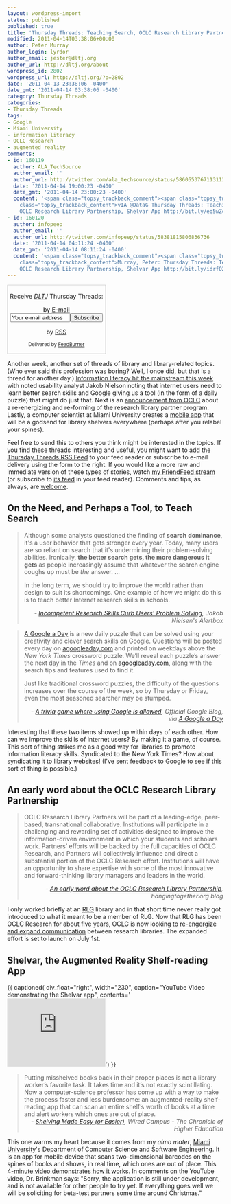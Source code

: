 ```yaml
---
layout: wordpress-import
status: published
published: true
title: 'Thursday Threads: Teaching Search, OCLC Research Library Partnership, Shelvar App'
modified: 2011-04-14T03:38:06+00:00
author: Peter Murray
author_login: lyrdor
author_email: jester@dltj.org
author_url: http://dltj.org/about
wordpress_id: 2802
wordpress_url: http://dltj.org/?p=2802
date: '2011-04-13 23:38:06 -0400'
date_gmt: '2011-04-14 03:38:06 -0400'
category: Thursday Threads
categories:
- Thursday Threads
tags:
- Google
- Miami University
- information literacy
- OCLC Research
- augmented reality
comments:
- id: 160119
  author: ALA_TechSource
  author_email: ''
  author_url: http://twitter.com/ala_techsource/status/58605537671131136
  date: '2011-04-14 19:00:23 -0400'
  date_gmt: '2011-04-14 23:00:23 -0400'
  content: '<span class="topsy_trackback_comment"><span class="topsy_twitter_username"><span
    class="topsy_trackback_content">vIA @DataG Thursday Threads: Teaching Search,
    OCLC Research Library Partnership, Shelvar App http://bit.ly/eq5wZc</span></span>'
- id: 160120
  author: infopeep
  author_email: ''
  author_url: http://twitter.com/infopeep/status/58381815806836736
  date: '2011-04-14 04:11:24 -0400'
  date_gmt: '2011-04-14 08:11:24 -0400'
  content: '<span class="topsy_trackback_comment"><span class="topsy_twitter_username"><span
    class="topsy_trackback_content">Murray, Peter: Thursday Threads: Teaching Search,
    OCLC Research Library Partnership, Shelvar App http://bit.ly/idrfO2</span></span>'
---
```

<div id="feedburner-thursday-threads-email-2011w15" class="wp-caption alignright noprint noFrontPage" style="width: 230px;">
<form style="border: 1px solid rgb(204, 204, 204); padding: 3px; margin: 0pt; text-align: center;" action="http://feedburner.google.com/fb/a/mailverify" method="post" target="popupwindow" onsubmit="window.open('http://feedburner.google.com/fb/a/mailverify?uri=thursday-threads', 'popupwindow', 'scrollbars=yes,width=550,height=520');return true">
<p>Receive <i><acronym title="Disruptive Library Technology Jester">DLTJ</acronym></i> Thursday Threads:</p>
<p>by <a href="http://feedburner.google.com/fb/a/mailverify?uri=thursday-threads&loc=en_US" title="D.L.T.J. Thursday Threads Email Subscription">E-mail</a><br /><input style="width: 140px;" name="email" value="Your e-mail address" onfocus="if (this.defaultValue==this.value) this.value = ''" type="text"/><input value="thursday-threads" name="uri" type="hidden"/><input name="loc" value="en_US" type="hidden"/><input value="Subscribe" type="submit"/></p>
<p>by <a href="http://feeds.dltj.org/thursday-threads/" title="D.L.T.J. Thursday Threads RSS Feed">RSS</a></p>
<p style="font-size: 80%;">Delivered by <a href="http://feedburner.google.com" target="_blank" title="Google Feedburner Service">FeedBurner</a></p>
</form>
</div>
<p> Another week, another set of threads of library and library-related topics.  (Who ever said this profession was boring?  Well, I once did, but that is a thread for another day.)  <a href="#teaching-search">Information literacy hit the mainstream this week</a> with noted usability analyst Jakob Nielson noting that internet users need to learn better search skills and Google giving us a tool (in the form of a daily puzzle) that might do just that.  Next is an <a href="#oclc-rlp">announcement from OCLC</a> about a re-energizing and re-forming of the research library partner program.  Lastly, a computer scientist at Miami University creates a <a href="#shelvar">mobile app</a> that will be a godsend for library shelvers everywhere (perhaps after you relabel your spines).</p>
<p>Feel free to send this to others you think might be interested in the topics.  If you find these threads interesting and useful, you might want to add the <a href="http://feeds.dltj.org/thursday-threads/" title="RSS Feed for DLTJ Thursday Threads">Thursday Threads RSS Feed</a> to your feed reader or subscribe to e-mail delivery using the form to the right.  If you would like a more raw and immediate version of these types of stories, watch <a href="http://friendfeed.com/dltj" title="Peter Murray - FriendFeed">my FriendFeed stream</a> (or subscribe to <a href="http://friendfeed.com/dltj?format=atom" title="Atom feed for Peter Murray's FriendFeed account">its feed</a> in your feed reader).  Comments and tips, as always, are <a href="/contact">welcome</a>.</p>
<h2 id="teaching-search">On the Need, and Perhaps a Tool, to Teach Search</h2>
<blockquote><p>Although some analysts questioned the finding of <strong>search dominance</strong>, it's a user behavior that gets stronger every year. Today, many users are so reliant on search that it's undermining their problem-solving abilities. Ironically, <strong>the better search gets, the more dangerous it gets</strong> as people increasingly assume that whatever the search engine coughs up must be <em>the</em> answer. ...</p>
<p>In the long term, we should try to improve the world rather than design to suit its shortcomings. One example of how we might do this is to teach better Internet research skills in schools.</p>
<div style="text-align: right; width: 100%;"><cite>- <a href="http://www.useit.com/alertbox/search-skills.html" title="Incompetent Research Skills Curb Users' Problem Solving | Jakob Nielsen's Alertbox">Incompetent Research Skills Curb Users' Problem Solving</a>, Jakob Nielsen's Alertbox</cite></div>
</blockquote>
<blockquote><p><a href="http://agoogleaday.com/" title="A Google a Day">A Google a Day</a> is a new daily puzzle that can be solved using your creativity and clever search skills on Google. Questions will be posted every day on <a href="http://agoogleaday.com/" title="A Google a Day">agoogleaday.com</a> and printed on weekdays above the <i>New York Times</i> crossword puzzle. We&rsquo;ll reveal each puzzle&rsquo;s answer the next day in the <i>Times</i> and on <a href="http://agoogleaday.com/" title="A Google a Day">agoogleaday.com</a>, along with the search tips and features used to find it.</p>
<p>Just like traditional crossword puzzles, the difficulty of the questions increases over the course of the week, so by Thursday or Friday, even the most seasoned searcher may be stumped.
<div style="text-align: right; width: 100%;"><cite>- <a href="http://googleblog.blogspot.com/2011/04/trivia-game-where-using-google-is.html" title="A trivia game where using Google is allowed | Official Google Blog">A trivia game where using Google is allowed</a>, Official Google Blog, via <a href="http://googlesystem.blogspot.com/2011/04/google-day.html" title="A Google a Day | Google Operating System">A Google a Day</a></cite></div>
</blockquote>
<p>Interesting that these two items showed up within days of each other.  How can we improve the skills of internet users?  By making it a game, of course.  This sort of thing strikes me as a good way for libraries to promote information literacy skills.  Syndicated to the New York Times?  How about syndicating it to library websites!  (I've sent feedback to Google to see if this sort of thing is possible.)</p>
<h2 id="oclc-rlp">An early word about the OCLC Research Library Partnership</h2>
<blockquote><p>OCLC Research Library Partners will be part of a leading-edge, peer-based, transnational collaborative. Institutions will participate in a challenging and rewarding set of activities designed to improve the information-driven environment in which your students and scholars work. Partners&rsquo; efforts will be backed by the full capacities of OCLC Research, and Partners will collectively influence and direct a substantial portion of the OCLC Research effort. Institutions will have an opportunity to share expertise with some of the most innovative and forward-thinking library managers and leaders in the world.</p>
<div style="text-align: right; width: 100%;"><cite>- <a href="http://hangingtogether.org/?p=950" title="An early word about the OCLC Research Library Partnership | hangingtogether.org">An early word about the OCLC Research Library Partnership</a>, hangingtogether.org blog</cite></div>
</blockquote>
<p>I only worked briefly at an <acronym title="Research Library Group">RLG</acronym> library and in that short time never really got introduced to what it meant to be a member of RLG.  Now that RLG has been OCLC Research for about five years, OCLC is now looking to <a href="http://www.oclc.org/research/partnership/newpartnership.htm" title="OCLC Research Library Partnership | OCLC - RLG Partnership">re-engergize and expand communication</a> between research libraries.  The expanded effort is set to launch on July 1st.</p>
<h2 id="shelvar">Shelvar, the Augmented Reality Shelf-reading App</h2>
<p>{{ captioned(
    div_float="right",
    width="230",
    caption="YouTube Video demonstrating the Shelvar app",
    contents='<iframe title="YouTube video player" width="229" height="159" src="http://www.youtube.com/embed/NgZVI630SsI" frameborder="0" allowfullscreen></iframe>') }}<br />
<blockquote>Putting misshelved books back in their proper places is not a library worker&rsquo;s favorite task. It takes time and it&rsquo;s not exactly scintillating. Now a computer-science professor has come up with a way to make the process faster and less burdensome: an augmented-reality shelf-reading app that can scan an entire shelf&rsquo;s worth of books at a time and alert workers which ones are out of place.
<div style="text-align: right; width: 100%;"><cite>- <a href="http://chronicle.com/blogs/wiredcampus/shelving-made-easy-or-easier/30792" title="Shelving Made Easy (or Easier) | The Chronicle of Higher Education Wired Campus">Shelving Made Easy (or Easier)</a>, Wired Campus - The Chronicle of Higher Education</cite></div>
</blockquote>
<p>This one warms my heart because it comes from my <i>alma mater</i>, <a href="http://www.miami.muohio.edu/" title="Miami University homepage">Miami University</a>'s Department of Computer Science and Software Engineering.  It is an app for mobile device that scans two-dimensional barcodes on the spines of books and shows, in real time, which ones are out of place.  This <a href="http://www.youtube.com/watch?v=NgZVI630SsI" title="YouTube<br />
        - Augmented Reality App for Shelf Reading">4-minute video demonstrates how it works</a>.  In comments on the YouTube video, Dr. Brinkman says: "Sorry, the application is still under development, and is not available for other people to try yet. If everything goes well we will be soliciting for beta-test partners some time around Christmas."</p>

